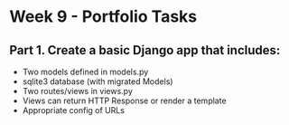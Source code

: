 # Week 9 - Portfolio Tasks

## Part 1. Create a basic Django app that includes:

- Two models defined in models.py
- sqlite3 database (with migrated Models)
- Two routes/views in views.py
- Views can return HTTP Response or render a template
- Appropriate config of URLs
